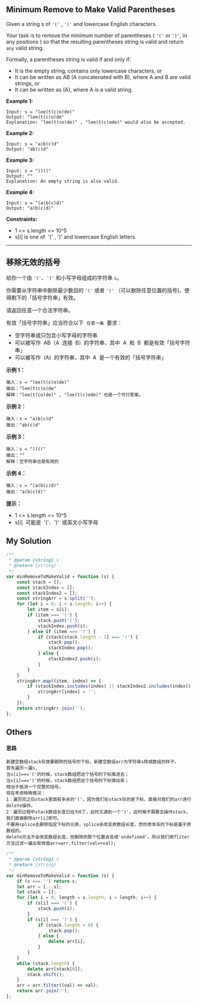 ## Minimum Remove to Make Valid Parentheses

Given a string s of `'('` , `')'` and lowercase English characters.

Your task is to remove the minimum number of parentheses ( `'('` or `')'`, in any positions ) so that the resulting parentheses string is valid and return `any` valid string.

Formally, a parentheses string is valid if and only if:

-   It is the empty string, contains only lowercase characters, or
-   It can be written as AB (A concatenated with B), where A and B are valid strings, or
-   It can be written as (A), where A is a valid string.

**Example 1:**

    Input: s = "lee(t(c)o)de)"
    Output: "lee(t(c)o)de"
    Explanation: "lee(t(co)de)" , "lee(t(c)ode)" would also be accepted.

**Example 2:**

    Input: s = "a)b(c)d"
    Output: "ab(c)d"

**Example 3:**

    Input: s = "))(("
    Output: ""
    Explanation: An empty string is also valid.

**Example 4:**

    Input: s = "(a(b(c)d)"
    Output: "a(b(c)d)"

**Constraints:**

-   1 <= s.length <= 10^5
-   s[i] is one of  '(' , ')' and lowercase English letters.

---

## 移除无效的括号

给你一个由 `'('`、`')'` 和小写字母组成的字符串 `s`。

你需要从字符串中删除最少数目的 `'('` 或者 `')'` （可以删除任意位置的括号)，使得剩下的「括号字符串」有效。

请返回任意一个合法字符串。

有效「括号字符串」应当符合以下  `任意一条`  要求：

-   空字符串或只包含小写字母的字符串
-   可以被写作  AB（A  连接  B）的字符串，其中  A  和  B  都是有效「括号字符串」
-   可以被写作  (A)  的字符串，其中  A  是一个有效的「括号字符串」

**示例 1：**

    输入：s = "lee(t(c)o)de)"
    输出："lee(t(c)o)de"
    解释："lee(t(co)de)" , "lee(t(c)ode)" 也是一个可行答案。

**示例 2：**

    输入：s = "a)b(c)d"
    输出："ab(c)d"

**示例 3：**

    输入：s = "))(("
    输出：""
    解释：空字符串也是有效的

**示例 4：**

    输入：s = "(a(b(c)d)"
    输出："a(b(c)d)"

**提示：**

-   1 <= s.length <= 10^5
-   s[i]  可能是  '('、')'  或英文小写字母

## My Solution

```javascript
/**
 * @param {string} s
 * @return {string}
 */
var minRemoveToMakeValid = function (s) {
    const stack = [];
    const stackIndex = [];
    const stackIndex2 = [];
    const stringArr = s.split('');
    for (let i = 0; i < s.length; i++) {
        let item = s[i];
        if (item === '(') {
            stack.push('(');
            stackIndex.push(i);
        } else if (item === ')') {
            if (stack[stack.length - 1] === '(') {
                stack.pop();
                stackIndex.pop();
            } else {
                stackIndex2.push(i);
            }
        }
    }
    stringArr.map((item, index) => {
        if (stackIndex.includes(index) || stackIndex2.includes(index)) {
            stringArr[index] = '';
        }
    });
    return stringArr.join('');
};
```

## Others

#### 思路

    新建空数组stack存放要删除的括号的下标，新建空数组arr为字符串s转成数组的样子。
    首先遍历一遍s,
    当s[i]==='('的时候，stack数组把这个括号的下标推进去；
    当s[i]===')'的时候，stack数组把这个括号的下标弹出来；
    相当于抵消一个完整的括号。
    现在考虑特殊情况：
    1：遍历完之后stack里面有多余的'('，因为我们在stack存的是下标，直接对我们的arr进行delete操作。
    2：遍历过程中stack数组长度已经为0了，此时又遇到一个')'，这时候不需要去操作stack，我们直接删除arr[i]即可。
    不要用splice去删除指定下标的元素，splice会改变原数组长度，而你原本存的下标是基于原数组的。
    delete方法不会改变数组长度，但删除的那个位置会变成'undefined'，所以我们用fliter方法过滤一遍出有效值arr=arr.filter(val=>val);

```javascript
/**
 * @param {string} s
 * @return {string}
 */
var minRemoveToMakeValid = function (s) {
    if (s === '') return s;
    let arr = [...s];
    let stack = [];
    for (let i = 0, length = s.length; i < length; i++) {
        if (s[i] === '(') {
            stack.push(i);
        }
        if (s[i] === ')') {
            if (stack.length > 0) {
                stack.pop();
            } else {
                delete arr[i];
            }
        }
    }
    while (stack.length) {
        delete arr[stack[0]];
        stack.shift();
    }
    arr = arr.filter((val) => val);
    return arr.join('');
};
```
